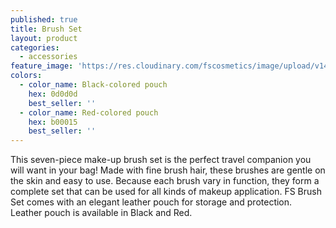 ```yaml
---
published: true
title: Brush Set
layout: product
categories:
  - accessories
feature_image: 'https://res.cloudinary.com/fscosmetics/image/upload/v1492764859/brushSet.jpg'
colors:
  - color_name: Black-colored pouch
    hex: 0d0d0d
    best_seller: ''
  - color_name: Red-colored pouch
    hex: b00015
    best_seller: ''
---
```

This seven-piece make-up brush set is the perfect travel companion you will want in your bag! Made with fine brush hair, these brushes are gentle on the skin and easy to use. Because each brush vary in function, they form a complete set that can be used for all kinds of makeup application. FS Brush Set comes with an elegant leather pouch for storage and protection. Leather pouch is available in Black and Red.
